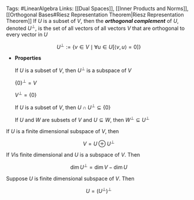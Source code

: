 Tags: #LinearAlgebra 
Links: [[Dual Spaces]], [[Inner Products and Norms]], [[Orthogonal Bases#Riesz Representation Theorem|Riesz Representation Theorem]]
If $U$ is a subset of $V$, then the _****orthogonal complement****_ of $U$, denoted $U^\bot$, is the set of all vectors of all vectors $V$ that are orthogonal to every vector in $U$

$$ U^\bot := \{v \in V \mid \forall u \in U[\langle v, u \rangle = 0]\} $$

- ****Properties****
    
    If $U$ is a subset of $V$, then $U^\bot$ is a subspace of $V$
    
    $\{0\}^\bot = V$
    
    $V^\bot = \{0\}$
    
    If $U$ is a subset of $V$, then $U \cap U^\bot \subseteq \{0\}$
    
    If $U$ and $W$ are subsets of $V$ and $U \subseteq W$, then $W ^\bot\subseteq U^\bot$
    

If $U$ is a finite dimensional subspace of $V$, then

$$ V = U \oplus U^\bot $$

If $V$is finite dimensional and $U$ is a subspace of $V$. Then

$$ \dim U^\bot = \dim V - \dim U $$

Suppose $U$ is finite dimensional subspace of $V$. Then

$$ U = (U^\bot)^\bot $$